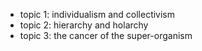 - topic 1: individualism and collectivism
- topic 2: hierarchy and holarchy
- topic 3: the cancer of the super-organism